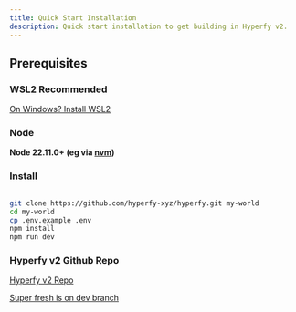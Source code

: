 ```yaml
---
title: Quick Start Installation
description: Quick start installation to get building in Hyperfy v2.
---
```


## Prerequisites



### WSL2 Recommended

[On Windows?  Install WSL2](/resources/coding/#wsl2)


### Node

**Node 22.11.0+ (eg via [nvm](https://github.com/nvm-sh/nvm/blob/master/README.md))**



### Install

```sh frame="none"

git clone https://github.com/hyperfy-xyz/hyperfy.git my-world
cd my-world
cp .env.example .env
npm install
npm run dev

```

### Hyperfy v2 Github Repo

[Hyperfy v2 Repo](https://github.com/hyperfy-xyz/hyperfy)


[Super fresh is on dev branch](https://github.com/hyperfy-xyz/hyperfy/tree/dev)

